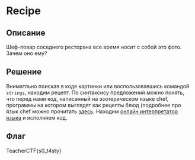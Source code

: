 # Recipe
## Описание

Шеф-повар соседнего ресторана все время носит с собой это фото. Зачем оно ему?

## Решение
Вниматльно поискав в коде картинки или воспользовавшись командой `strings`, находим рецепт.
По синтаксису предложений можно понять, что перед нами код, написанный на эзотерическом языке chef, программы на котором выглядят как рецепты блюд (подробнее про язык chef  можно прочитать [здесь](https://ru.wikipedia.org/wiki/Chef_(%D1%8F%D0%B7%D1%8B%D0%BA_%D0%BF%D1%80%D0%BE%D0%B3%D1%80%D0%B0%D0%BC%D0%BC%D0%B8%D1%80%D0%BE%D0%B2%D0%B0%D0%BD%D0%B8%D1%8F) ). Находим [онлайн интерпретатор языка](http://p-helpers.appspot.com/chef/chef.html) и исполняем код.

## Флаг
TeacherCTF{s0_t4sty}
